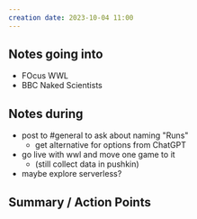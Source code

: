 ```yaml
---
creation date: 2023-10-04 11:00
---
```



## Notes going into

- FOcus WWL
- BBC Naked Scientists
## Notes during
- post to #general to ask about naming "Runs"
	- get alternative for options from ChatGPT
- go live with wwl and move one game to it
	- (still collect data in pushkin)
- maybe explore serverless?

## Summary / Action Points
